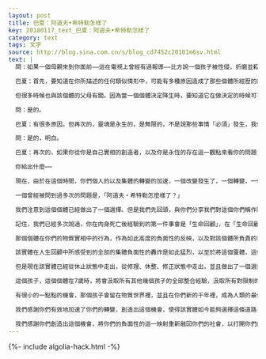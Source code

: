 ```yaml
---
layout: post
title: 巴夏：阿道夫•希特勒怎樣了
key: 20180117_text_巴夏：阿道夫•希特勒怎樣了
category: text
tags: 文字
source: http://blog.sina.com.cn/s/blog_cd7452c20101m6sv.html
text: |
  問：如果一個母親來到你面前——這在電視上曾經有過報導——比方說一個孩子被性侵，折磨並殺害，你會對這位母親說些什麼？

  巴夏：首先，要知道在你所描述的任何類似情形中，可能有多種原因造成了那些個體所經歷的狀況。存在著一般的基本的原因，但具體的事件發生的原因還是與相關的個體有關。通常，那些個體是在演出來自另一世的轉世劇的角色互換，「現在換成是你了，感覺如何？」再一次的，這並不能成為該行為的藉口，因為沒人必得做出那些行為。所有的業力都能以正面的方式平衡。只因你們社會沒有完全覺醒於這一事實，所以在你們的「噩夢」裡你們不斷以負面方式對彼此造成這些傷害。

  但很多時候也與該個體的父母有關。因為當一個個體決定降生時，要知道它在做決定的時候可不是一個「孩子」。當那個存在將自己投射到一個小孩的肉身中時，它也「實質地」（「進入實相」）反映出其父母內在的恐懼。所以那個小孩可能會說「我知道這對你們來說可能很艱難，但我將演出某個劇情來展示給你們你們內在懷有的恐懼，關於自己的安全，關於你們的整合，關於你在世界上的位置。經由讓我的肉體在此事件中死亡，我會向你們展示，你們所生活的世界並不是你們想要的，你們能夠做些什麼來改變它。」很多時候你們世界裡的人會保持無動於衷，直到他們親眼目睹了無法容忍之事。所以，很多個體會選擇出生演出這樣的劇情使得人們放下他們的「麻木不仁」，做些什麼以反思你們社會為什麼會發生這樣的事並改變之。能跟上嗎？

  問：是的。

  巴夏：有很多原因。但再次的，靈魂是永生的，是無限的，不是說那些事情「必須」發生，我們並不容忍那些事。但終極而言，靈魂最終並不被任何行為所影響，無論什麼行為。你們每一個都擁有力量擁有能力。許多人認識到，有時候你會有意地選擇那些事件，那些特定類型的互動，因為你知道你是永恆的；因為你知道你有力量穿越它，許多時候你這麼做是出自對他人的愛，幫他們睜開眼睛看到正在發生的事。能跟上嗎？

  問：是的，明白。

  巴夏：再次的，如果你從你是自己實相的創造者，以及你是永恆的存在這一觀點來看你的問題，你可以明白幾乎一切問題，如果你從那個角度來看的話，任何事情的發生的確都有一個原因，宇宙不是「無意義的」，也不是「不相干的」，並不存在「無意義的創造」。無限造物沒有把它造成那樣。因此，信任那些發生在你們實相中的事情，那些你們目睹的事的確有一個目的，的確有一個理由。如果你從那個角度來看，從這份信任出發，你將能夠收集到某些事情發生的原因。信任它，它就會甦醒。

  你給出什麼⋯⋯

  現在，由於在這個時間，你們個人的以及集體的轉變的加速，一個改變發生了，一個轉變，一個非常特別的改變，將以非常意外的方式幫助和支持你們世界的加速，通過90年代這個轉變的門檻。

  一個曾經被問到過多次的問題是，「阿道夫‧希特勒怎麼樣了？」

  我們注意到這個個體已經做出了一個選擇。但是我們先回頭，與你們分享我們對這個你們稱作阿道夫‧希特勒的個體在肉體存在結束後的非物質經驗的感知。

  記住，我們已經多次說過，你在肉身死亡後經驗到的第一件事會是「生命回顧」，在「生命回顧」中你會被給與機會，自動地經驗到，真實地感受到——實實在在地感覺到——每一件事，你在你人生中所做的每一個行為所產生的每一個後果。

  那個個體在你們的物質實相中的行為，作為如此高度的負面性的反映，以及對該個體所負責的每一個行為——無論是直接由該個體執行還是由其下令執行——所造成的後果的感受體驗，在這個個體轉換到非物質時都被其感受到。

  該實體在人生回顧中所感受到的全部的集體負面性的轟炸是如此猛烈，以至於將這個靈體，這個意識體，置於一種「震撼」和休止狀態，以允許該個體進入內在最深處，為自己重新調整、重新評估和療愈所有的疼痛、所有的痛苦、所有的悲痛、所有的負面性、所有的選擇及所有的後果的相關能量。該個體被擲入休止狀態，耗費了許多年恢復，以便能重新評估、修理、彌補，在該實體的意識中、能量中達成平衡，這個過程在該實體進入非物質狀態後持續了許多年。

  但是現在該實體已經從休止狀態中走出，從修理、休整、修正狀態中走出，並且做出了一個選擇。在你們的1990年代的某個時間，該實體將選擇出生為多個個體，而不是一個。該實體將會分成幾個不同的個體，出生為你們地球上幾個不同的孩子。所有這些孩子，由於該實體已經獲得了力量並選擇如此，他們的人生，都將經驗到極端的苦難、飢餓、疾病、虐待——這些孩子在他們存在於物質實相的短短歲月裡將經驗許多不同的事情。他們都會死去，只有一個例外。活下來的這一個在2000年時將會是7歲，那時他將會繼續作為一個物質存在活下去，或是選擇成為一個非物質的嚮導做其需要做的。

  這個孩子，這個個體在7歲時，將會汲取所有其他幾個孩子的全部整合經驗，汲取所有對限制的理解、對痛苦的理解、對負面性的理解的集體體驗。它作為那些受苦的孩子的所有那些體驗將在他身上合七為一。那時它將決定是繼續作為一個物質存在，將自己轉變成一個光之子，或是選擇成為一個光之嚮導，非物質的存在。那個孩子將在你們的2000年做出決定。

  有很小的一點點的機會，那個孩子會留在物質世界裡，並且在你們新的千年裡，成為人類的最偉大的幫助者和療愈者之一。如今它已經完全重新平衡、重新調整、重新同步，並且徹底轉到正面一極，作為你們全體的改變之映射，你們全體的轉變使得它能夠重新找回自己的神性，憶起它與無限的聯繫，不再需要表達或反映給社會無力感、痛苦、負面性或是任何你們將從此留在過去的理念。

  我們感謝你們有效地加速了你們的轉變，創造出這個機會，使得該實體如今能夠選擇這條道路，以這一方式重新回到你們的社會裡。通過經驗其自己為這些孩子，在某種程度上經驗它自己在前世所引發的這些苦難，為自己彌補和改正，融合自己，在你們的2000年重新融合為一個孩子。

  我們感謝你們創造出這個機會，將你們的負面性的這一映射重新融回你們的社會，以打開你們的心和你們的無條件之愛，以允許你們自己，允許這個孩子允許你們以極大加速的速度，從你們的2000年起，通過你們，通過這個孩子，以及你們的嚮導，及所有樂於見到你們創造這樣一個世界的存在——一個喜悅、和平、狂喜的世界，在其中你們反映給自己你們即「一切萬有」（神）。
---
```


{%- include algolia-hack.html -%}
